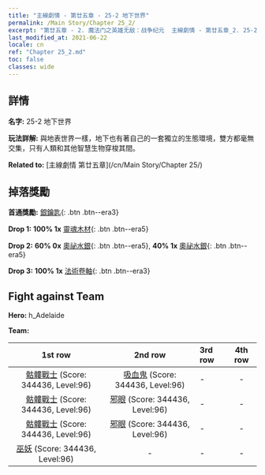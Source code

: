 ```yaml
---
title: "主線劇情 - 第廿五章 - 25-2 地下世界"
permalink: /Main Story/Chapter 25_2/
excerpt: "第廿五章 - 2. 魔法门之英雄无敌：战争纪元  主線劇情 - 第廿五章_2. 25-2 地下世界"
last_modified_at: 2021-06-22
locale: cn
ref: "Chapter 25_2.md"
toc: false
classes: wide
---
```


## 詳情

 **名字:** 25-2 地下世界

 **玩法詳解:** 與地表世界一樣，地下也有著自己的一套獨立的生態環境，雙方都毫無交集，只有人類和其他智慧生物穿梭其間。

 **Related to:** [主線劇情 第廿五章](/cn/Main Story/Chapter 25/)

## 掉落獎勵

 **首通獎勵:** [銀鑰匙](/cn/Items/con_693/){: .btn .btn--era3}

 **Drop 1:** **100% 1x** [靈魂木材](/cn/Items/mat_83/){: .btn .btn--era5}

 **Drop 2:** **60% 0x** [奧祕水銀](/cn/Items/mat_77/){: .btn .btn--era5}, **40% 1x** [奧祕水銀](/cn/Items/mat_77/){: .btn .btn--era5}

 **Drop 3:** **100% 1x** [法術卷軸](/cn/Items/con_694/){: .btn .btn--era3}


## Fight against Team
 **Hero:** h_Adelaide

 **Team:**


  | 1st row | 2nd row | 3rd row | 4th row |
  |:----:|:----:|:----|:----:|
  | [骷髏戰士](/cn/units/Skeleton/) (Score: 344436, Level:96)  | [吸血鬼](/cn/units/Vampire/) (Score: 344436, Level:96)  | - | - |
  | [骷髏戰士](/cn/units/Skeleton/) (Score: 344436, Level:96)  | [邪眼](/cn/units/Beholder/) (Score: 344436, Level:96)  | - | - |
  | [骷髏戰士](/cn/units/Skeleton/) (Score: 344436, Level:96)  | [邪眼](/cn/units/Beholder/) (Score: 344436, Level:96)  | - | - |
  | [巫妖](/cn/units/Lich/) (Score: 344436, Level:96)  | - | - | - |



